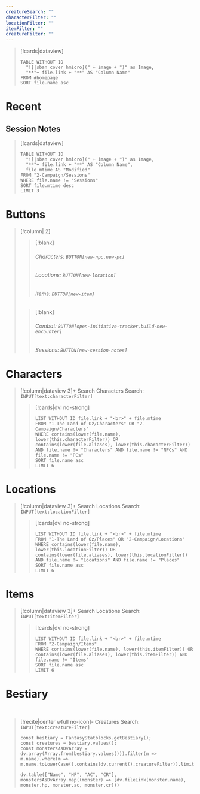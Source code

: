 ```yaml
---
creatureSearch: ""
characterFilter: ""
locationFilter: ""
itemFilter: ""
creatureFilter: ""
---
```

> [!cards|dataview]
> ```dataview
> TABLE WITHOUT ID
> 	"![|sban cover hmicro](" + image + ")" as Image,
> 	"**"+ file.link + "**" AS "Column Name"
> FROM #homepage
> SORT file.name asc
> ```

# Recent
## Session Notes

> [!cards|dataview]
> ```dataview
> TABLE WITHOUT ID
> 	"![|sban cover hmicro](" + image + ")" as Image,
> 	"**"+ file.link + "**" AS "Column Name",
> 	file.mtime AS "Modified"
> FROM "2-Campaign/Sessions"
> WHERE file.name != "Sessions"
> SORT file.mtime desc
> LIMIT 3
> ```

# Buttons

>[!column| 2]
>>[!blank] 
>>###### Characters: `BUTTON[new-npc,new-pc]`
>>###### Locations: `BUTTON[new-location]`
>>###### Items: `BUTTON[new-item]`
>
>>[!blank] 
>>###### Combat: `BUTTON[open-initiative-tracker,build-new-encounter]`
>>###### Sessions: `BUTTON[new-session-notes]` 


# Characters

>[!column|dataview 3]+ Search Characters
> Search: `INPUT[text:characterFilter]`
> 
>>[!cards|dvl no-strong] 
>>
>>```dataview
>>LIST WITHOUT ID file.link + "<br>" + file.mtime
>>FROM "1-The Land of Oz/Characters" OR "2-Campaign/Characters"
>>WHERE contains(lower(file.name), lower(this.characterFilter)) OR contains(lower(file.aliases), lower(this.characterFilter)) AND file.name != "Characters" AND file.name != "NPCs" AND file.name != "PCs"
>>SORT file.name asc
>>LIMIT 6
>>```

# Locations

>[!column|dataview 3]+ Search Locations
> Search: `INPUT[text:locationFilter]`
> 
>>[!cards|dvl no-strong] 
>>
>>```dataview
>>LIST WITHOUT ID file.link + "<br>" + file.mtime
>>FROM "1-The Land of Oz/Places" OR "2-Campaign/Locations"
>>WHERE contains(lower(file.name), lower(this.locationFilter)) OR contains(lower(file.aliases), lower(this.locationFilter)) AND file.name != "Locations" AND file.name != "Places"
>>SORT file.name asc
>>LIMIT 6
>>```

# Items

>[!column|dataview 3]+ Search Locations
> Search: `INPUT[text:itemFilter]`
> 
>>[!cards|dvl no-strong] 
>>
>>```dataview
>>LIST WITHOUT ID file.link + "<br>" + file.mtime
>>FROM "2-Campaign/Items"
>>WHERE contains(lower(file.name), lower(this.itemFilter)) OR contains(lower(file.aliases), lower(this.itemFilter)) AND file.name != "Items"
>>SORT file.name asc
>>LIMIT 6
>>```

# Bestiary
<br>

>[!recite|center wfull no-icon]- Creatures
> Search: `INPUT[text:creatureFilter]`
> 
> ```dataviewjs
> const bestiary = FantasyStatblocks.getBestiary();
> const creatures = bestiary.values();
> const monstersAsDvArray = dv.array(Array.from(bestiary.values())).filter(m => m.name).where(m => m.name.toLowerCase().contains(dv.current().creatureFilter)).limit(100)
> 
> dv.table(["Name", "HP", "AC", "CR"], monstersAsDvArray.map((monster) => [dv.fileLink(monster.name), monster.hp, monster.ac, monster.cr]))
> ```

